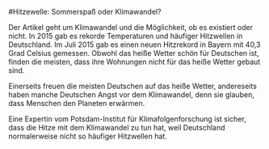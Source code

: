 #Hitzewelle: Sommerspaß oder Klimawandel?

Der Artikel geht um Klimawandel und die Möglichkeit, ob es existiert oder nicht. In 2015 gab es rekorde Temperaturen und häufiger Hitzwellen in Deutschland. Im Juli 2015 gab es einen neuen Hitzrekord in Bayern mit 40,3 Grad Celsius gemessen. Obwohl das heiße Wetter schön für Deutschen ist, finden die meisten, dass ihre Wohnungen nicht für das heiße Wetter gebaut sind.

Einerseits freuen die meisten Deutschen auf das heiße Wetter, andereseits haben manche Deutschen Angst vor dem Klimawandel, denn sie glauben, dass Menschen den Planeten erwärmen. 

Eine Expertin vom Potsdam-Institut für Klimafolgenforschung ist sicher, dass die Hitze mit dem Klimawandel zu tun hat, weil Deutschland normalerweise nicht so häufiger Hitzwellen hat. 